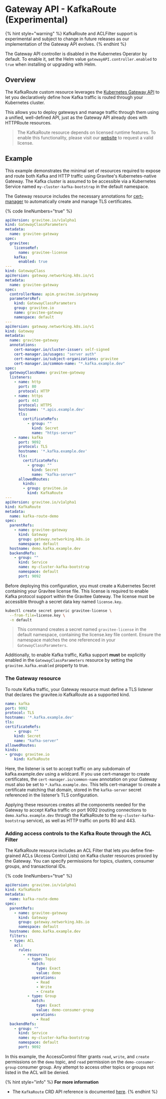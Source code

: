 # Gateway API - KafkaRoute (Experimental)

{% hint style="warning" %}
KafkaRoute and ACLFilter support is experimental and subject to change in future releases as our implementation of the Gateway API evolves.
{% endhint %}

The Gateway API controller is disabled in the Kubernetes Operator by default. To enable it, set the Helm value `gatewayAPI.controller.enabled` to `true` when installing or upgrading with Helm.

## Overview

The KafkaRoute custom resource leverages the [Kubernetes Gateway API](https://gateway-api.sigs.k8s.io/) to let you declaratively define how Kafka traffic is routed through your Kubernetes cluster.

This allows you to deploy gateways and manage traffic through them using a unified, well-defined API, just as the Gateway API already does with HTTPRoute resources.

> The KafkaRoute resource depends on licensed runtime features. To enable this functionality, please visit our [website](https://www.gravitee.io/try-gravitee) to request a valid license.

## Example

This example demonstrates the minimal set of resources required to expose and route both Kafka and HTTP traffic using Gravitee's Kubernetes-native Gateway. The Kafka cluster is assumed to be accessible via a Kubernetes Service named `my-cluster-kafka-bootstrap` in the default namespace.

The Gateway resource includes the necessary annotations for [cert-manager](https://cert-manager.io/docs/usage/gateway/) to automatically create and manage TLS certificates.

{% code lineNumbers="true" %}
```yaml
apiVersion: gravitee.io/v1alpha1
kind: GatewayClassParameters
metadata:
  name: gravitee-gateway
spec:
  gravitee:
    licenseRef:
      name: gravitee-license
    kafka:
      enabled: true
---
kind: GatewayClass
apiVersion: gateway.networking.k8s.io/v1
metadata:
  name: gravitee-gateway
spec:
  controllerName: apim.gravitee.io/gateway
  parametersRef:
    kind: GatewayClassParameters
    group: gravitee.io
    name: gravitee-gateway
    namespace: default
---
apiVersion: gateway.networking.k8s.io/v1
kind: Gateway
metadata:
  name: gravitee-gateway
  annotations:
    cert-manager.io/cluster-issuer: self-signed
    cert-manager.io/usages: "server auth"
    cert-manager.io/subject-organizations: gravitee
    cert-manager.io/common-name: "*.kafka.example.dev"
spec:
  gatewayClassName: gravitee-gateway
  listeners:
    - name: http
      port: 80
      protocol: HTTP
    - name: https
      port: 443
      protocol: HTTPS
      hostname: '*.apis.example.dev'
      tls:
        certificateRefs:
          - group: ""
            kind: Secret
            name: "https-server"
    - name: kafka
      port: 9092
      protocol: TLS
      hostname: '*.kafka.example.dev'
      tls:
        certificateRefs:
          - group: ""
            kind: Secret
            name: "kafka-server"
      allowedRoutes:
        kinds:
        - group: gravitee.io
          kind: KafkaRoute
---
apiVersion: gravitee.io/v1alpha1
kind: KafkaRoute
metadata:
  name: kafka-route-demo
spec:
  parentRefs:
    - name: gravitee-gateway
      kind: Gateway
      group: gateway.networking.k8s.io
      namespace: default
  hostname: demo.kafka.example.dev
  backendRefs:
    - group: ""
      kind: Service
      name: my-cluster-kafka-bootstrap
      namespace: default
      port: 9092
```

Before deploying this configuration, you must create a Kubernetes Secret containing your Gravitee license file. This license is required to enable Kafka protocol support within the Gravitee Gateway. The license must be accessible through a secret data key named `license.key`.

```sh
kubectl create secret generic gravitee-license \
  --from-file=license.key \
  -n default
```

> This command creates a secret named `gravitee-license` in the default namespace, containing the license.key file content. Ensure the namespace matches the one referenced in your `GatewayClassParameters`.

Additionally, to enable Kafka traffic, Kafka support **must** be explicitly enabled in the `GatewayClassParameters` resource by setting the `gravitee.kafka.enabled` property to true.

### The Gateway resource

To route Kafka traffic, your Gateway resource must define a TLS listener that declares the gravitee.io KafkaRoute as a supported kind.

```yaml
name: kafka
port: 9092
protocol: TLS
hostname: '*.kafka.example.dev'
tls:
certificateRefs:
    - group: ""
    kind: Secret
    name: "kafka-server"
allowedRoutes:
kinds:
- group: gravitee.io
    kind: KafkaRoute
```

Here, the listener is set to accept traffic on any subdomain of kafka.example.dev using a wildcard. If you use cert-manager to create certificates, the `cert-manager.io/common-name` annotation on your Gateway must also be set to `*.kafka.example.dev`. This tells cert-manager to create a certificate matching that domain, stored in the `kafka-server` secret referenced in the listener’s TLS configuration.

Applying these resources creates all the components needed for the Gateway to accept Kafka traffic on port 9092 (routing connections to `demo.kafka.example.dev` through the KafkaRoute to the `my-cluster-kafka-bootstrap` service), as well as HTTP traffic on ports 80 and 443.

### Adding access controls to the Kafka Route through the ACL Filter

The KafkaRoute resource includes an ACL Filter that lets you define fine-grained ACLs (Access Control Lists) on Kafka cluster resources proxied by the Gateway. You can specify permissions for topics, clusters, consumer groups, and transactional IDs.

{% code lineNumbers="true" %}
```yaml
apiVersion: gravitee.io/v1alpha1
kind: KafkaRoute
metadata:
  name: kafka-route-demo
spec:
  parentRefs:
    - name: gravitee-gateway
      kind: Gateway
      group: gateway.networking.k8s.io
      namespace: default
  hostname: demo.kafka.example.dev
  filters:
  - type: ACL
    acl:
      rules:
        - resources:
          - type: Topic
            match:
              type: Exact
              value: demo
            operations:
              - Read
              - Write
              - Create
          - type: Group
            match:
              type: Exact
              value: demo-consumer-group
            operations:
              - Read
  backendRefs:
    - group: ""
      kind: Service
      name: my-cluster-kafka-bootstrap
      namespace: default
      port: 9092
```

In this example, the AccessControl filter grants `read`, `write`, and `create` permissions on the `demo` topic, and `read` permission on the `demo-consumer-group` consumer group. Any attempt to access other topics or groups not listed in the ACL will be denied.

{% hint style="info" %}
**For more information**

* The `KafkaRoute` CRD API reference is documented [here](../../reference/api-reference.md).
{% endhint %}
